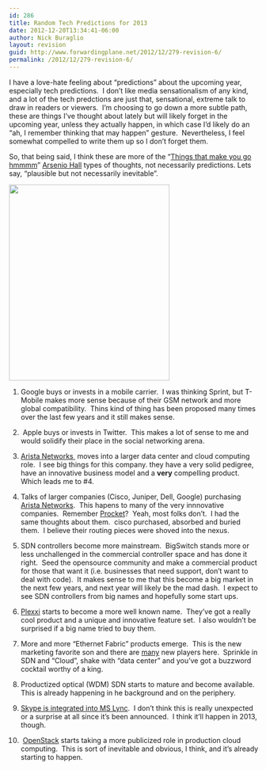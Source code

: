 ```yaml
---
id: 286
title: Random Tech Predictions for 2013
date: 2012-12-20T13:34:41-06:00
author: Nick Buraglio
layout: revision
guid: http://www.forwardingplane.net/2012/12/279-revision-6/
permalink: /2012/12/279-revision-6/
---
```

I have a love-hate feeling about &#8220;predictions&#8221; about the upcoming year, especially tech predictions.  I don&#8217;t like media sensationalism of any kind, and a lot of the tech predctions are just that, sensational, extreme talk to draw in readers or viewers.  I&#8217;m choosing to go down a more subtle path, these are things I&#8217;ve thought about lately but will likely forget in the upcoming year, unless they actually happen, in which case I&#8217;d likely do an &#8220;ah, I remember thinking that may happen&#8221; gesture.  Nevertheless, I feel somewhat compelled to write them up so I don&#8217;t forget them.

So, that being said, I think these are more of the &#8220;[Things that make you go hmmmm](http://en.wikipedia.org/wiki/The_Arsenio_Hall_Show)&#8221; [Arsenio Hall](http://en.wikipedia.org/wiki/Arsenio_Hall) types of thoughts, not necessarily predictions. Lets say, &#8220;plausible but not necessarily inevitable&#8221;.

[<img class="aligncenter size-full wp-image-283" title="crystal-ball" src="http://www.forwardingplane.net/wp-content/uploads/2012/12/crystal-ball.jpg" alt="" width="324" height="396" srcset="http://www.forwardingplane.net/wp-content/uploads/2012/12/crystal-ball.jpg 324w, http://www.forwardingplane.net/wp-content/uploads/2012/12/crystal-ball-245x300.jpg 245w" sizes="(max-width: 324px) 100vw, 324px" />](http://www.forwardingplane.net/wp-content/uploads/2012/12/crystal-ball.jpg)

1. Google buys or invests in a mobile carrier.  I was thinking Sprint, but T-Mobile makes more sense because of their GSM network and more global compatibility.  Thins kind of thing has been proposed many times over the last few years and it still makes sense.

2.  Apple buys or invests in Twitter.  This makes a lot of sense to me and would solidify their place in the social networking arena.

3. [Arista Networks ](http://www.aristanetworks.com) moves into a larger data center and cloud computing role.  I see big things for this company. they have a very solid pedigree, have an innovative business model and a **very** compelling product.   Which leads me to #4.

4. Talks of larger companies (Cisco, Juniper, Dell, Google) purchasing [Arista Networks](http://www.aristanetworks.com).  This hapens to many of the very innnovative companies.  Remember [Procket](http://en.wikipedia.org/wiki/Procket_Networks)?  Yeah, most folks don&#8217;t.  I had the same thoughts about them.  cisco purchased, absorbed and buried them.  I believe their routing pieces were shoved into the nexus.

5. SDN controllers become more mainstream.  BigSwitch stands more or less unchallenged in the commercial controller space and has done it right.  Seed the opensource community and make a commercial product for those that want it (i.e. businesses that need support, don&#8217;t want to deal with code).  It makes sense to me that this become a big market in the next few years, and next year will likely be the mad dash.  I expect to see SDN controllers from big names and hopefully some start ups.

6. [Plexxi](http://www.plexxi.com) starts to become a more well known name.  They&#8217;ve got a really cool product and a unique and innovative feature set.  I also wouldn&#8217;t be surprised if a big name tried to buy them.

7. More and more &#8220;Ethernet Fabric&#8221; products emerge.  This is the new marketing favorite son and there are [many](http://gnodal.com) new players here.  Sprinkle in SDN and &#8220;Cloud&#8221;, shake with &#8220;data center&#8221; and you&#8217;ve got a buzzword cocktail worthy of a king.

8. Productized optical (WDM) SDN starts to mature and become available. This is already happening in he background and on the periphery.

9. [Skype is integrated into MS Lync](http://www.crn.com/news/networking/240007827/microsoft-confirms-more-details-of-lync-skype-integration.htm).  I don&#8217;t think this is really unexpected or a surprise at all since it&#8217;s been announced.  I think it&#8217;ll happen in 2013, though.

10.  [OpenStack](http://www.openstack.org) starts taking a more publicized role in production cloud computing.  This is sort of inevitable and obvious, I think, and it&#8217;s already starting to happen.